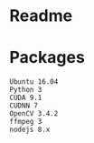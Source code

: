# Readme

# Packages
	Ubuntu 16.04
	Python 3
	CUDA 9.1
	CUDNN 7
	OpenCV 3.4.2
	ffmpeg 3
	nodejs 8.x
